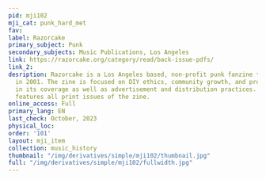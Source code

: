 ```yaml
---
pid: mji102
mji_cat: punk_hard_met
fav: 
label: Razorcake
primary_subject: Punk
secondary_subjects: Music Publications, Los Angeles
link: https://razorcake.org/category/read/back-issue-pdfs/
link_2: 
desription: Razorcake is a Los Angeles based, non-profit punk fanzine that was started
  in 2001. The zine is focused on DIY ethics, community growth, and progressive politics
  in its coverage as well as advertisement and distribution practices. This archive
  features all print issues of the zine.
online_access: Full
primary_lang: EN
last_check: October, 2023
physical_loc: 
order: '101'
layout: mji_item
collection: music_history
thumbnail: "/img/derivatives/simple/mji102/thumbnail.jpg"
full: "/img/derivatives/simple/mji102/fullwidth.jpg"
---
```

